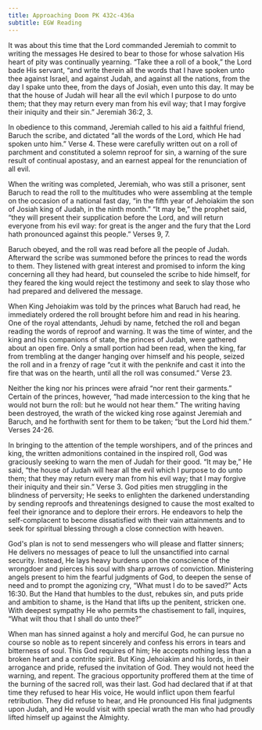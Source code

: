 ```yaml
---
title: Approaching Doom PK 432c-436a
subtitle: EGW Reading
---
```


It was about this time that the Lord commanded Jeremiah to commit to writing the messages He desired to bear to those for whose salvation His heart of pity was continually yearning. “Take thee a roll of a book,” the Lord bade His servant, “and write therein all the words that I have spoken unto thee against Israel, and against Judah, and against all the nations, from the day I spake unto thee, from the days of Josiah, even unto this day. It may be that the house of Judah will hear all the evil which I purpose to do unto them; that they may return every man from his evil way; that I may forgive their iniquity and their sin.” Jeremiah 36:2, 3.

In obedience to this command, Jeremiah called to his aid a faithful friend, Baruch the scribe, and dictated “all the words of the Lord, which He had spoken unto him.” Verse 4. These were carefully written out on a roll of parchment and constituted a solemn reproof for sin, a warning of the sure result of continual apostasy, and an earnest appeal for the renunciation of all evil.

When the writing was completed, Jeremiah, who was still a prisoner, sent Baruch to read the roll to the multitudes who were assembling at the temple on the occasion of a national fast day, “in the fifth year of Jehoiakim the son of Josiah king of Judah, in the ninth month.” “It may be,” the prophet said, “they will present their supplication before the Lord, and will return everyone from his evil way: for great is the anger and the fury that the Lord hath pronounced against this people.” Verses 9, 7.

Baruch obeyed, and the roll was read before all the people of Judah. Afterward the scribe was summoned before the princes to read the words to them. They listened with great interest and promised to inform the king concerning all they had heard, but counseled the scribe to hide himself, for they feared the king would reject the testimony and seek to slay those who had prepared and delivered the message.

When King Jehoiakim was told by the princes what Baruch had read, he immediately ordered the roll brought before him and read in his hearing. One of the royal attendants, Jehudi by name, fetched the roll and began reading the words of reproof and warning. It was the time of winter, and the king and his companions of state, the princes of Judah, were gathered about an open fire. Only a small portion had been read, when the king, far from trembling at the danger hanging over himself and his people, seized the roll and in a frenzy of rage “cut it with the penknife and cast it into the fire that was on the hearth, until all the roll was consumed.” Verse 23.

Neither the king nor his princes were afraid “nor rent their garments.” Certain of the princes, however, “had made intercession to the king that he would not burn the roll: but he would not hear them.” The writing having been destroyed, the wrath of the wicked king rose against Jeremiah and Baruch, and he forthwith sent for them to be taken; “but the Lord hid them.” Verses 24-26.

In bringing to the attention of the temple worshipers, and of the princes and king, the written admonitions contained in the inspired roll, God was graciously seeking to warn the men of Judah for their good. “It may be,” He said, “the house of Judah will hear all the evil which I purpose to do unto them; that they may return every man from his evil way; that I may forgive their iniquity and their sin.” Verse 3. God pities men struggling in the blindness of perversity; He seeks to enlighten the darkened understanding by sending reproofs and threatenings designed to cause the most exalted to feel their ignorance and to deplore their errors. He endeavors to help the self-complacent to become dissatisfied with their vain attainments and to seek for spiritual blessing through a close connection with heaven.

God's plan is not to send messengers who will please and flatter sinners; He delivers no messages of peace to lull the unsanctified into carnal security. Instead, He lays heavy burdens upon the conscience of the wrongdoer and pierces his soul with sharp arrows of conviction. Ministering angels present to him the fearful judgments of God, to deepen the sense of need and to prompt the agonizing cry, “What must I do to be saved?” Acts 16:30. But the Hand that humbles to the dust, rebukes sin, and puts pride and ambition to shame, is the Hand that lifts up the penitent, stricken one. With deepest sympathy He who permits the chastisement to fall, inquires, “What wilt thou that I shall do unto thee?”

When man has sinned against a holy and merciful God, he can pursue no course so noble as to repent sincerely and confess his errors in tears and bitterness of soul. This God requires of him; He accepts nothing less than a broken heart and a contrite spirit. But King Jehoiakim and his lords, in their arrogance and pride, refused the invitation of God. They would not heed the warning, and repent. The gracious opportunity proffered them at the time of the burning of the sacred roll, was their last. God had declared that if at that time they refused to hear His voice, He would inflict upon them fearful retribution. They did refuse to hear, and He pronounced His final judgments upon Judah, and He would visit with special wrath the man who had proudly lifted himself up against the Almighty.